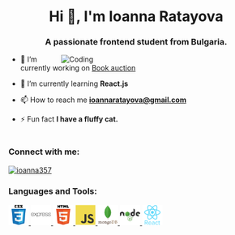 <h1 align="center">Hi 👋, I'm Ioanna Ratayova</h1>
<h3 align="center">A passionate frontend student from Bulgaria.</h3>
<img align="right" alt="Coding" width="400" src="https://media0.giphy.com/media/E1Kd3pQwrsMtQbNkt0/giphy.gif?cid=ecf05e4756gb6qblq5q8aclrpqv4evalq6cafu3no3fp4xc8&ep=v1_gifs_search&rid=giphy.gif&ct=g">


- 🔭 I’m currently working on [Book auction](https://github.com/ioannaratayova/Book-auction)

- 🌱 I’m currently learning **React.js**

- 📫 How to reach me **ioannaratayova@gmail.com**

- ⚡ Fun fact **I have a fluffy cat.**
<br/><br/>
<h3 align="left">Connect with me:</h3>
<p align="left">
<a href="https://instagram.com/ioanna357" target="blank"><img align="center" src="https://raw.githubusercontent.com/rahuldkjain/github-profile-readme-generator/master/src/images/icons/Social/instagram.svg" alt="ioanna357" height="30" width="40" /></a>
</p>
<h3 align="left">Languages and Tools:</h3>
<p align="left"> <a href="https://www.w3schools.com/css/" target="_blank" rel="noreferrer"> <img src="https://raw.githubusercontent.com/devicons/devicon/master/icons/css3/css3-original-wordmark.svg" alt="css3" width="40" height="40"/> </a> <a href="https://expressjs.com" target="_blank" rel="noreferrer"> <img src="https://raw.githubusercontent.com/devicons/devicon/master/icons/express/express-original-wordmark.svg" alt="express" width="40" height="40"/> </a> <a href="https://www.w3.org/html/" target="_blank" rel="noreferrer"> <img src="https://raw.githubusercontent.com/devicons/devicon/master/icons/html5/html5-original-wordmark.svg" alt="html5" width="40" height="40"/> </a> <a href="https://developer.mozilla.org/en-US/docs/Web/JavaScript" target="_blank" rel="noreferrer"> <img src="https://raw.githubusercontent.com/devicons/devicon/master/icons/javascript/javascript-original.svg" alt="javascript" width="40" height="40"/> </a> <a href="https://www.mongodb.com/" target="_blank" rel="noreferrer"> <img src="https://raw.githubusercontent.com/devicons/devicon/master/icons/mongodb/mongodb-original-wordmark.svg" alt="mongodb" width="40" height="40"/> </a> <a href="https://nodejs.org" target="_blank" rel="noreferrer"> <img src="https://raw.githubusercontent.com/devicons/devicon/master/icons/nodejs/nodejs-original-wordmark.svg" alt="nodejs" width="40" height="40"/> </a> <a href="https://reactjs.org/" target="_blank" rel="noreferrer"> <img src="https://raw.githubusercontent.com/devicons/devicon/master/icons/react/react-original-wordmark.svg" alt="react" width="40" height="40"/> </a> </p>




